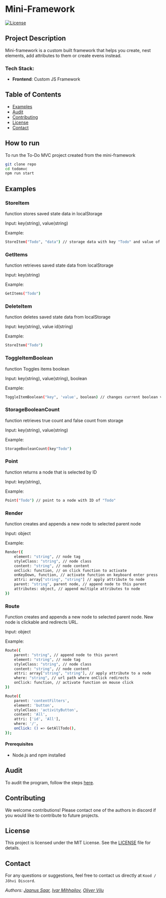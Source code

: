 # Mini-Framework

[![License](https://img.shields.io/badge/license-MIT-blue)](https://opensource.org/license/mit)

## Project Description

Mini-framework is a custom built framework that helps you create, nest elements, add attributes to them or create evens instead.

### Tech Stack:

- **Frontend**: Custom JS Framework

## Table of Contents

- [Examples](#examples)
- [Audit](#audit)
- [Contributing](#contributing)
- [License](#license)
- [Contact](#contact)

## How to run

To run the To-Do MVC project created from the mini-framework

```bash
git clone repo
cd todomvc
npm run start
```

## Examples

### StoreItem

function stores saved state data in localStorage

Input: key(string), value(string)

Example:

```bash
StoreItem("Todo", "data") // storage data with key "Todo" and value of "data"
```

### GetItems

function retrieves saved state data from localStorage

Input: key(string)

Example:

```bash
GetItems("Todo")
```

### DeleteItem

function deletes saved state data from localStorage

Input: key(string), value id(string)

Example:

```bash
StoreItem("Todo")
```

### ToggleItemBoolean

function Toggles items boolean

Input: key(string), value(string), boolean

Example:

```bash
ToggleItemBoolean("key", 'value', boolean) // changes current boolean value to opposite boolean value
```

### StorageBooleanCount

function retrieves true count and false count from storage

Input: key(string), value(string)

Example:

```bash
StorageBooleanCount(key"Todo")
```

### Point

function returns a node that is selected by ID

Input: key(string),

Example:

```bash
Point("Todo") // point to a node with ID of "Todo"
```

### Render

function creates and appends a new node to selected parent node

Input: object

Example:

```bash
Render({
    element: "string", // node tag
    styleClass: "string", // node class
    content: "string", // node content
    onClick: function, // on click function to activate
    onKeyDown, function, // activate function on keyboard enter press
    attri: array["string", "string"] // apply attribute to node
    parent: "string", parent node, // append node to this parent
    attributes: object, // append multiple attributes to node
})
```

### Route

Function creates and appends a new node to selected parent node. New node is clickable and redirects URL.

Input: object

Example:

```bash
Route({
    parent: "string", // append node to this parent
    element: "string", // node tag
    styleClass: "string", // node class
    content: "string", // node content
    attri: array["string", "string"], // apply attribute to a node
    where: "string", // url path where onClick redirects
    onClick: function, // activate function on mouse click
})

Route({
    parent: 'contentFilters',
    element: 'button',
    styleClass: 'activityButton',
    content: 'All',
    attri: ['id', 'All'],
    where: '/',
    onClick: () => GetAllTodo(),
});
```

#### Prerequisites

- Node.js and npm installed

## Audit

To audit the program, follow the steps [here](https://github.com/01-edu/public/tree/master/subjects/mini-framework/audit).

## Contributing

We welcome contributions! Please contact one of the authors in discord if you would like to contribute to future projects.

## License

This project is licensed under the MIT License. See the [LICENSE](https://opensource.org/license/mit) file for details.

## Contact

For any questions or suggestions, feel free to contact us directly at `Kood / Jõhvi Discord`.

_Authors: [Jaanus Saar](https://01.kood.tech/git/jsaar), [Ivar Mihhailov](https://01.kood.tech/git/imihhail), [Oliver Vilu](https://01.kood.tech/git/ovilu)_
